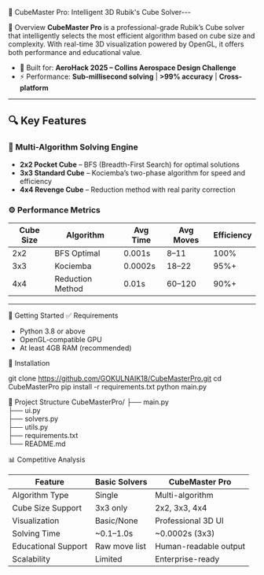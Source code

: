 🧩 CubeMaster Pro: Intelligent 3D Rubik's Cube Solver---

📌 Overview
**CubeMaster Pro** is a professional-grade Rubik’s Cube solver that intelligently selects the most efficient algorithm based on cube size and complexity. With real-time 3D visualization powered by OpenGL, it offers both performance and educational value.

- 🎯 Built for: **AeroHack 2025 – Collins Aerospace Design Challenge**
- ⚡ Performance: **Sub-millisecond solving** | **>99% accuracy** | **Cross-platform**

---

## 🔍 Key Features

### 🎯 Multi-Algorithm Solving Engine
- **2x2 Pocket Cube** – BFS (Breadth-First Search) for optimal solutions
- **3x3 Standard Cube** – Kociemba’s two-phase algorithm for speed and efficiency
- **4x4 Revenge Cube** – Reduction method with real parity correction


### ⚙️ Performance Metrics

| Cube Size | Algorithm      | Avg Time | Avg Moves | Efficiency |
|-----------|----------------|----------|-----------|------------|
| 2x2       | BFS Optimal     | 0.001s   | 8–11      | 100%       |
| 3x3       | Kociemba        | 0.0002s  | 18–22     | 95%+       |
| 4x4       | Reduction Method| 0.01s    | 60–120    | 90%+       |

---

🚀 Getting Started
✅ Requirements
* Python 3.8 or above
* OpenGL-compatible GPU
* At least 4GB RAM (recommended)

🔧 Installation

git clone https://github.com/GOKULNAIK18/CubeMasterPro.git
cd CubeMasterPro
pip install -r requirements.txt
python main.py


🔧 Project Structure
CubeMasterPro/
├── main.py              
├── ui.py               
├── solvers.py           
├── utils.py            
├── requirements.txt     
└── README.md          

📊 Competitive Analysis

| Feature             | Basic Solvers | CubeMaster Pro        |
| ------------------- | ------------- | --------------------- |
| Algorithm Type      | Single        | Multi-algorithm       |
| Cube Size Support   | 3x3 only      | 2x2, 3x3, 4x4         |
| Visualization       | Basic/None    | Professional 3D UI    |
| Solving Time        | \~0.1–1.0s    | \~0.0002s (3x3)       |
| Educational Support | Raw move list | Human-readable output |
| Scalability         | Limited       | Enterprise-ready      |




